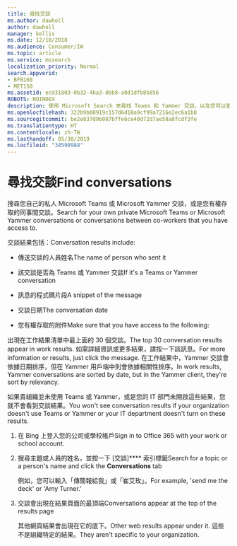 ```yaml
---
title: 尋找交談
ms.author: dawholl
author: dawholl
manager: kellis
ms.date: 12/18/2018
ms.audience: Consumer/IW
ms.topic: article
ms.service: mssearch
localization_priority: Normal
search.appverid:
- BFB160
- MET150
ms.assetid: ecd31803-0b32-4ba3-8bb8-a0d1dfb8b856
ROBOTS: NOINDEX
description: 使用 Microsoft Search 來尋找 Teams 和 Yammer 交談，以及您可以查看的詳細資料。
ms.openlocfilehash: 322b9b08919c157d6d18a9cf99a7216e2ec6a1b8
ms.sourcegitcommit: be2e837d9b087bffe6ce40d72d7ae58a8fcdf3fe
ms.translationtype: HT
ms.contentlocale: zh-TW
ms.lasthandoff: 05/30/2019
ms.locfileid: "34590988"
---
```

# <a name="find-conversations"></a><span data-ttu-id="4e919-103">尋找交談</span><span class="sxs-lookup"><span data-stu-id="4e919-103">Find conversations</span></span>

<span data-ttu-id="4e919-104">搜尋您自己的私人 Microsoft Teams 或 Microsoft Yammer 交談，或是您有權存取的同事間交談。</span><span class="sxs-lookup"><span data-stu-id="4e919-104">Search for your own private Microsoft Teams or Microsoft Yammer conversations or conversations between co-workers that you have access to.</span></span>
  
<span data-ttu-id="4e919-105">交談結果包括：</span><span class="sxs-lookup"><span data-stu-id="4e919-105">Conversation results include:</span></span>
  
- <span data-ttu-id="4e919-106">傳送交談的人員姓名</span><span class="sxs-lookup"><span data-stu-id="4e919-106">The name of person who sent it</span></span>
    
- <span data-ttu-id="4e919-107">該交談是否為 Teams 或 Yammer 交談</span><span class="sxs-lookup"><span data-stu-id="4e919-107">If it's a Teams or Yammer conversation</span></span>
    
- <span data-ttu-id="4e919-108">訊息的程式碼片段</span><span class="sxs-lookup"><span data-stu-id="4e919-108">A snippet of the message</span></span>
    
- <span data-ttu-id="4e919-109">交談日期</span><span class="sxs-lookup"><span data-stu-id="4e919-109">The conversation date</span></span>
    
- <span data-ttu-id="4e919-110">您有權存取的附件</span><span class="sxs-lookup"><span data-stu-id="4e919-110">Make sure that you have access to the following:</span></span>
    
<span data-ttu-id="4e919-111">出現在工作結果清單中最上面的 30 個交談。</span><span class="sxs-lookup"><span data-stu-id="4e919-111">The top 30 conversation results appear in work results.</span></span> <span data-ttu-id="4e919-112">如需詳細資訊或更多結果，請按一下該訊息。</span><span class="sxs-lookup"><span data-stu-id="4e919-112">For more information or results, just click the message.</span></span> <span data-ttu-id="4e919-113">在工作結果中，Yammer 交談會依據日期排序，但在 Yammer 用戶端中則會依據相關性排序。</span><span class="sxs-lookup"><span data-stu-id="4e919-113">In work results, Yammer conversations are sorted by date, but in the Yammer client, they're sort by relevancy.</span></span>
  
<span data-ttu-id="4e919-114">如果貴組織並未使用 Teams 或 Yammer，或是您的 IT 部門未開啟這些結果，您就不會看到交談結果。</span><span class="sxs-lookup"><span data-stu-id="4e919-114">You won't see conversation results if your organization doesn't use Teams or Yammer or your IT department doesn't turn on these results.</span></span>
  
1. <span data-ttu-id="4e919-115">在 Bing 上登入您的公司或學校帳戶</span><span class="sxs-lookup"><span data-stu-id="4e919-115">Sign in to Office 365 with your work or school account.</span></span>
    
2. <span data-ttu-id="4e919-116">搜尋主題或人員的姓名，並按一下 [交談]\*\*\*\* 索引標籤</span><span class="sxs-lookup"><span data-stu-id="4e919-116">Search for a topic or a person's name and click the **Conversations** tab</span></span> 
    
    <span data-ttu-id="4e919-117">例如，您可以輸入「傳簡報給我」或「崔艾玫」。</span><span class="sxs-lookup"><span data-stu-id="4e919-117">For example, 'send me the deck' or 'Amy Turner.'</span></span>
    
3. <span data-ttu-id="4e919-118">交談會出現在結果頁面的最頂端</span><span class="sxs-lookup"><span data-stu-id="4e919-118">Conversations appear at the top of the results page</span></span>
    
    <span data-ttu-id="4e919-119">其他網頁結果會出現在它的底下。</span><span class="sxs-lookup"><span data-stu-id="4e919-119">Other web results appear under it.</span></span> <span data-ttu-id="4e919-120">這些不是組織特定的結果。</span><span class="sxs-lookup"><span data-stu-id="4e919-120">They aren't specific to your organization.</span></span>
    


